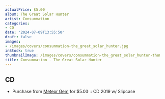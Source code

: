 ```yaml
---
actualPrice: $5.00
album: The Great Solar Hunter
artist: Consummation
categories:
- CD
date: '2024-07-09T13:55:50'
draft: false
images:
- /images/covers/consummation-the_great_solar_hunter.jpg
inStock: true
thumbnailImage: /images/covers/consummation-the_great_solar_hunter-thumb.jpg
title: Consummation - The Great Solar Hunter
---
```


## CD
* Purchase from [Meteor Gem](https://meteor-gem.com/products/used-consummation-the-great-solar-hunter-cd) for $5.00 :: CD 2019 w/ Slipcase
